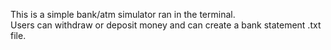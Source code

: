 This is a simple bank/atm simulator ran in the terminal.\
Users can withdraw or deposit money and can create a bank statement .txt file.
